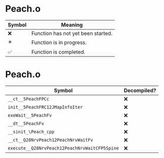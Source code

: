 # Peach.o
| Symbol | Meaning 
| ------------- | ------------- 
| :x: | Function has not yet been started. 
| :eight_pointed_black_star: | Function is in progress. 
| :white_check_mark: | Function is completed. 


# Peach.o
| Symbol | Decompiled? |
| ------------- | ------------- |
| `__ct__5PeachFPCc` | :x: |
| `init__5PeachFRC12JMapInfoIter` | :x: |
| `exeWait__5PeachFv` | :x: |
| `__dt__5PeachFv` | :x: |
| `__sinit_\Peach_cpp` | :x: |
| `__ct__Q28NrvPeach12PeachNrvWaitFv` | :x: |
| `execute__Q28NrvPeach12PeachNrvWaitCFP5Spine` | :x: |
